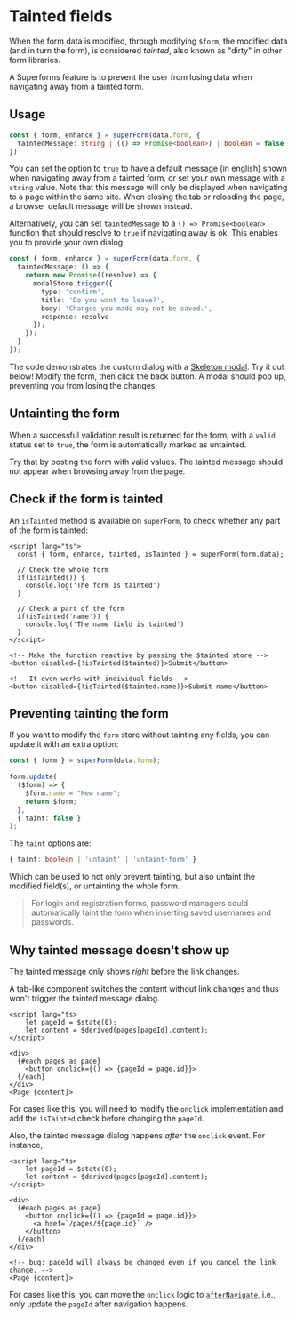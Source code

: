 <script lang="ts">
  import Head from '$lib/Head.svelte'
  import Form from './Form.svelte'
  import Next from '$lib/Next.svelte'
	import SuperDebug from 'sveltekit-superforms/client/SuperDebug.svelte'
  import { concepts } from '$lib/navigation/sections'

	export let data;
</script>

# Tainted fields

<Head title="Tainted form fields" />

When the form data is modified, through modifying `$form`, the modified data (and in turn the form), is considered _tainted_, also known as "dirty" in other form libraries.

A Superforms feature is to prevent the user from losing data when navigating away from a tainted form.

## Usage

```ts
const { form, enhance } = superForm(data.form, {
  taintedMessage: string | (() => Promise<boolean>) | boolean = false
})
```

You can set the option to `true` to have a default message (in english) shown when navigating away from a tainted form, or set your own message with a `string` value. Note that this message will only be displayed when navigating to a page within the same site. When closing the tab or reloading the page, a browser default message will be shown instead.

Alternatively, you can set `taintedMessage` to a `() => Promise<boolean>` function that should resolve to `true` if navigating away is ok. This enables you to provide your own dialog:

```ts
const { form, enhance } = superForm(data.form, {
  taintedMessage: () => {
    return new Promise((resolve) => {
      modalStore.trigger({
        type: 'confirm',
        title: 'Do you want to leave?',
        body: 'Changes you made may not be saved.',
        response: resolve
      });
    });
  }
});
```

The code demonstrates the custom dialog with a [Skeleton modal](https://www.skeleton.dev/utilities/modals). Try it out below! Modify the form, then click the back button. A modal should pop up, preventing you from losing the changes:

<Form {data} />

## Untainting the form

When a successful validation result is returned for the form, with a `valid` status set to `true`, the form is automatically marked as untainted.

Try that by posting the form with valid values. The tainted message should not appear when browsing away from the page.

## Check if the form is tainted

An `isTainted` method is available on `superForm`, to check whether any part of the form is tainted:

```svelte
<script lang="ts">
  const { form, enhance, tainted, isTainted } = superForm(form.data);

  // Check the whole form
  if(isTainted()) {
    console.log('The form is tainted')
  }

  // Check a part of the form
  if(isTainted('name')) {
    console.log('The name field is tainted')
  }
</script>

<!-- Make the function reactive by passing the $tainted store -->
<button disabled={!isTainted($tainted)}>Submit</button>

<!-- It even works with individual fields -->
<button disabled={!isTainted($tainted.name)}>Submit name</button>
```

## Preventing tainting the form

If you want to modify the `form` store without tainting any fields, you can update it with an extra option:

```ts
const { form } = superForm(data.form);

form.update(
  ($form) => {
    $form.name = "New name";
    return $form;
  },
  { taint: false }
);
```

The `taint` options are:

```ts
{ taint: boolean | 'untaint' | 'untaint-form' }
```

Which can be used to not only prevent tainting, but also untaint the modified field(s), or untainting the whole form.

> For login and registration forms, password managers could automatically taint the form when inserting saved usernames and passwords.

## Why tainted message doesn't show up

The tainted message only shows _right_ before the link changes.

A tab-like component switches the content without link changes and thus won't trigger
the tainted message dialog.

```svelte
<script lang="ts>
    let pageId = $state(0);
    let content = $derived(pages[pageId].content);
</script>

<div>
  {#each pages as page}
    <button onclick={() => {pageId = page.id}}>
  {/each}
</div>
<Page {content}>
```

For cases like this, you will need to modify the `onclick` implementation and add the `isTainted` check before changing the `pageId`.

Also, the tainted message dialog happens _after_ the `onclick` event.
For instance,

```svelte
<script lang="ts>
    let pageId = $state(0);
    let content = $derived(pages[pageId].content);
</script>

<div>
  {#each pages as page}
    <button onclick={() => {pageId = page.id}}> 
      <a href=`/pages/${page.id}` />
    </button>
  {/each}
</div>

<!-- bug: pageId will always be changed even if you cancel the link change. -->
<Page {content}>
```

For cases like this, you can move the `onclick` logic to [`afterNavigate`](https://svelte.dev/docs/kit/$app-navigation#afterNavigate),
i.e., only update the `pageId` after navigation happens.

<Next section={concepts} />
